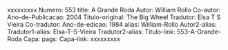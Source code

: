 xxxxxxxxx
Numero: 553
title: A Grande Roda
Autor: William Rollo
Co-autor: 
Ano-de-Publicacao: 2004
Titulo-original: The Big Wheel
Tradutor: Elsa T S Vieira
Co-tradutor: 
Ano-de-edicao: 1984
alias: William-Rollo
Autor2-alias: 
Tradutor1-alias: Elsa-T-S-Vieira
Tradutor2-alias: 
Titulo-link: 553-A-Grande-Roda
Capa: 
pags: 
Capa-link: 
xxxxxxxxx